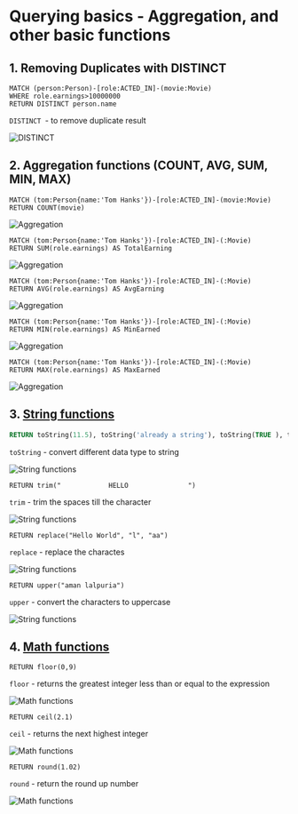 # Querying basics - Aggregation, and other basic functions

## 1. Removing Duplicates with DISTINCT

```
MATCH (person:Person)-[role:ACTED_IN]-(movie:Movie)
WHERE role.earnings>10000000
RETURN DISTINCT person.name
```

`DISTINCT `- to remove duplicate result

![DISTINCT](/img/distinct1.png)

## 2. Aggregation functions (COUNT, AVG, SUM, MIN, MAX)

```
MATCH (tom:Person{name:'Tom Hanks'})-[role:ACTED_IN]-(movie:Movie)
RETURN COUNT(movie)
```

![Aggregation](/img/Aggregation1.png)

```
MATCH (tom:Person{name:'Tom Hanks'})-[role:ACTED_IN]-(:Movie)
RETURN SUM(role.earnings) AS TotalEarning
```
   
![Aggregation](/img/Aggregation2.png)

```
MATCH (tom:Person{name:'Tom Hanks'})-[role:ACTED_IN]-(:Movie)
RETURN AVG(role.earnings) AS AvgEarning
```
   
![Aggregation](/img/Aggregation3.png)


```
MATCH (tom:Person{name:'Tom Hanks'})-[role:ACTED_IN]-(:Movie)
RETURN MIN(role.earnings) AS MinEarned
```
   
![Aggregation](/img/Aggregation4.png)

```
MATCH (tom:Person{name:'Tom Hanks'})-[role:ACTED_IN]-(:Movie)
RETURN MAX(role.earnings) AS MaxEarned
```
   
![Aggregation](/img/Aggregation5.png)

## 3. [String functions](https://neo4j.com/docs/cypher-manual/current/functions/string/)

```sql
RETURN toString(11.5), toString('already a string'), toString(TRUE ), toString(date({ year:1984, month:10, day:11 })) AS dateString, toString(datetime({ year:1984, month:10, day:11, hour:12, minute:31, second:14, millisecond: 341, timezone: 'Europe/Stockholm' })) AS datetimeString, toString(duration({ minutes: 12, seconds: -60 })) AS durationString
```

`toString` - convert different data type to string

![String functions](/img/string1.png)

```
RETURN trim("            HELLO               ")
```

`trim` - trim the spaces till the character

![String functions](/img/string2.png)

```
RETURN replace("Hello World", "l", "aa")
```

`replace` - replace the charactes

![String functions](/img/string3.png)

```
RETURN upper("aman lalpuria")
```

`upper` - convert the characters to uppercase

![String functions](/img/string4.png)

## 4. [Math functions](https://neo4j.com/docs/cypher-manual/current/functions/mathematical-numeric/)

```
RETURN floor(0,9)
```

`floor` - returns the greatest integer less than or equal to the expression

![Math functions](/img/math1.png)
```
RETURN ceil(2.1)
```

`ceil` - returns the next highest integer

![Math functions](/img/math2.png)

```
RETURN round(1.02)
```
`round` - return the round up number

![Math functions](/img/math3.png)